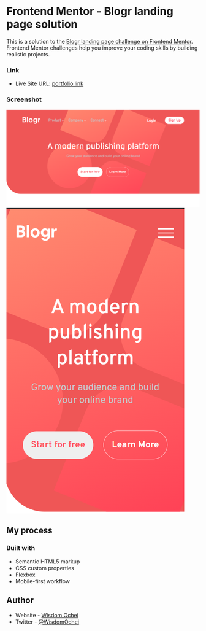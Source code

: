 # Frontend Mentor - Blogr landing page solution

This is a solution to the [Blogr landing page challenge on Frontend Mentor](https://www.frontendmentor.io/challenges/blogr-landing-page-EX2RLAApP). Frontend Mentor challenges help you improve your coding skills by building realistic projects. 

### Link

- Live Site URL: [portfolio link](https://wizzy-design.github.io/wisdom_portfolio/)

### Screenshot

![](./images/desk.png)
![](./images/phonescreen.png)

## My process

### Built with

- Semantic HTML5 markup
- CSS custom properties
- Flexbox
- Mobile-first workflow

## Author

- Website - [Wisdom Ochei](https://wizzy-design.github.io/wisdom_portfolio/)
- Twitter - [@WisdomOchei](https://www.twitter.com/WisdomOchei)
